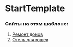 # StartTemplate

<h3>Сайты на этом шаблоне:</h3>

<ol>
  <li><a href="https://diz1.github.io/Repair-Of-Apartments/dist/">Ремонт домов</a></li>
  <li><a href="https://diz1.github.io/hotel-cats/dist">Отель для кошек</a></li>
</ol>
